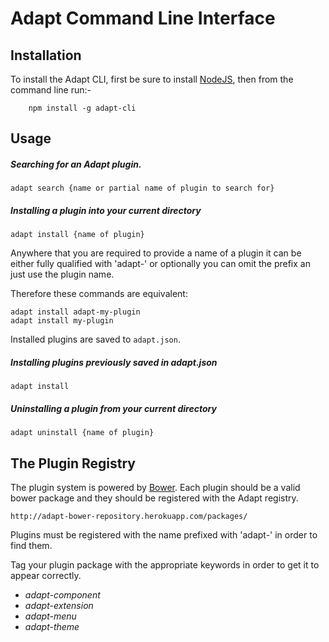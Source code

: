 Adapt Command Line Interface
============================

Installation
------------

To install the Adapt CLI, first be sure to install [NodeJS](http://nodejs.org), then from the command line run:-


		npm install -g adapt-cli


Usage
-----

##### Searching for an Adapt plugin.

	adapt search {name or partial name of plugin to search for}


##### Installing a plugin into your current directory

	adapt install {name of plugin}

Anywhere that you are required to provide a name of a plugin it can be either fully qualified with 'adapt-' or optionally you can omit the prefix an just use the plugin name.

Therefore these commands are equivalent:

    adapt install adapt-my-plugin
    adapt install my-plugin

Installed plugins are saved to `adapt.json`. 

##### Installing plugins previously saved in adapt.json

    adapt install


##### Uninstalling a plugin from your current directory

    adapt uninstall {name of plugin}



The Plugin Registry
-------------------

The plugin system is powered by [Bower](http://bower.io/). Each plugin should be a valid bower package and they should be registered with the Adapt registry.

    http://adapt-bower-repository.herokuapp.com/packages/

Plugins must be registered with the name prefixed with 'adapt-' in order to find them.

Tag your plugin package with the appropriate keywords in order to get it to appear correctly.

* *adapt-component*
* *adapt-extension*
* *adapt-menu*
* *adapt-theme*
